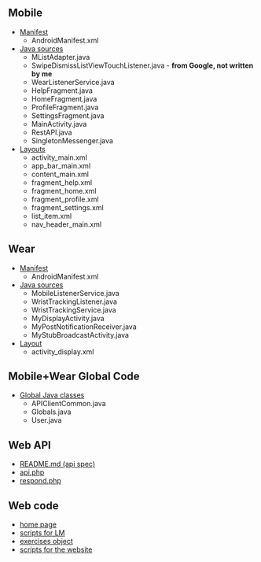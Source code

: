 ## Mobile
- [Manifest](https://github.com/uml-ubicomp-2016-spring/wrkr/blob/master/app/Wrkr/mobile/src/main/AndroidManifest.xml)
  - AndroidManifest.xml
- [Java sources](https://github.com/uml-ubicomp-2016-spring/wrkr/tree/master/app/Wrkr/mobile/src/main/java/edu/uml/cs/mstowell/wrkr)
  - MListAdapter.java
  - SwipeDismissListViewTouchListener.java - **from Google, not written by me**
  - WearListenerService.java
  - HelpFragment.java
  - HomeFragment.java
  - ProfileFragment.java
  - SettingsFragment.java
  - MainActivity.java
  - RestAPI.java
  - SingletonMessenger.java
- [Layouts](https://github.com/uml-ubicomp-2016-spring/wrkr/tree/master/app/Wrkr/mobile/src/main/res/layout)
  - activity_main.xml
  - app_bar_main.xml
  - content_main.xml
  - fragment_help.xml
  - fragment_home.xml
  - fragment_profile.xml
  - fragment_settings.xml
  - list_item.xml
  - nav_header_main.xml

## Wear
- [Manifest](https://github.com/uml-ubicomp-2016-spring/wrkr/blob/master/app/Wrkr/wear/src/main/AndroidManifest.xml)
  - AndroidManifest.xml
- [Java sources](https://github.com/uml-ubicomp-2016-spring/wrkr/tree/master/app/Wrkr/wear/src/main/java/edu/uml/cs/mstowell/wrkr)
  - MobileListenerService.java
  - WristTrackingListener.java
  - WristTrackingService.java
  - MyDisplayActivity.java
  - MyPostNotificationReceiver.java
  - MyStubBroadcastActivity.java
- [Layout](https://github.com/uml-ubicomp-2016-spring/wrkr/blob/master/app/Wrkr/wear/src/main/res/layout/activity_display.xml)
  - activity_display.xml

## Mobile+Wear Global Code
- [Global Java classes](https://github.com/uml-ubicomp-2016-spring/wrkr/blob/master/app/WrkrLib/wrkrlib/src/main/java/edu/uml/cs/mstowell/wrkrlib/common/)
  - APIClientCommon.java
  - Globals.java
  - User.java

## Web API
- [README.md (api spec)](https://github.com/uml-ubicomp-2016-spring/wrkr/blob/master/api/README.md)
- [api.php](https://github.com/uml-ubicomp-2016-spring/wrkr/blob/master/api/api.php)
- [respond.php](https://github.com/uml-ubicomp-2016-spring/wrkr/blob/master/api/respond.php)

## Web code
- [home page](https://github.com/uml-ubicomp-2016-spring/wrkr/blob/master/web/Website/index.html)
- [scripts for LM](https://github.com/uml-ubicomp-2016-spring/wrkr/blob/master/web/Leap-Motion/js/script.js)
- [exercises object](https://github.com/uml-ubicomp-2016-spring/wrkr/blob/master/web/Leap-Motion/js/exercises.js)
- [scripts for the website](https://github.com/uml-ubicomp-2016-spring/wrkr/blob/master/web/Website/js/scripts.js)

